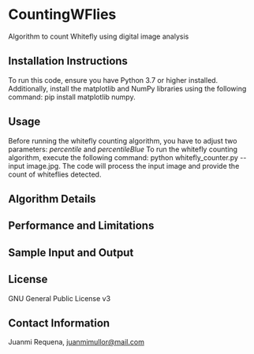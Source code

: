 # CountingWFlies
Algorithm to count Whitefly using digital image analysis

## Installation Instructions
To run this code, ensure you have Python 3.7 or higher installed. Additionally, install the matplotlib and NumPy libraries using the following command: pip install matplotlib numpy.

## Usage
Before running the whitefly counting algorithm, you have to adjust two parameters: *percentile* and *percentileBlue*
To run the whitefly counting algorithm, execute the following command: python whitefly_counter.py --input image.jpg. The code will process the input image and provide the count of whiteflies detected.

## Algorithm Details

## Performance and Limitations

## Sample Input and Output

## License
GNU General Public License v3

## Contact Information
Juanmi Requena, juanmimullor@mail.com
